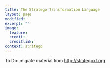 ```yaml
---
title: The Stratego Transformation Language
layout: page
modified: 
excerpt: ""
image:
  feature: 
  credit: 
  creditlink: 
context: stratego
---
```


To Do: migrate material from <http://strategoxt.org>